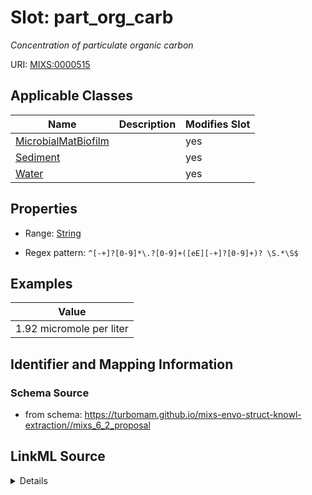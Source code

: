 # Slot: part_org_carb


_Concentration of particulate organic carbon_



URI: [MIXS:0000515](https://w3id.org/mixs/0000515)



<!-- no inheritance hierarchy -->




## Applicable Classes

| Name | Description | Modifies Slot |
| --- | --- | --- |
[MicrobialMatBiofilm](MicrobialMatBiofilm.md) |  |  yes  |
[Sediment](Sediment.md) |  |  yes  |
[Water](Water.md) |  |  yes  |







## Properties

* Range: [String](String.md)

* Regex pattern: `^[-+]?[0-9]*\.?[0-9]+([eE][-+]?[0-9]+)? \S.*\S$`






## Examples

| Value |
| --- |
| 1.92 micromole per liter |

## Identifier and Mapping Information







### Schema Source


* from schema: https://turbomam.github.io/mixs-envo-struct-knowl-extraction//mixs_6_2_proposal




## LinkML Source

<details>
```yaml
name: part_org_carb
description: Concentration of particulate organic carbon
title: particulate organic carbon
notes:
- carbon
- organic
- particle
- particulate
examples:
- value: 1.92 micromole per liter
from_schema: https://turbomam.github.io/mixs-envo-struct-knowl-extraction//mixs_6_2_proposal
rank: 1000
slot_uri: MIXS:0000515
multivalued: false
alias: part_org_carb
domain_of:
- MicrobialMatBiofilm
- Sediment
- Water
range: string
required: false
recommended: false
pattern: ^[-+]?[0-9]*\.?[0-9]+([eE][-+]?[0-9]+)? \S.*\S$

```
</details>